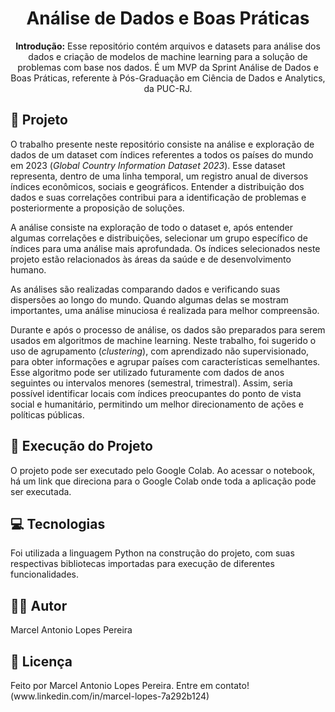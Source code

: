 <!DOCTYPE html>
<html lang="pt-BR">
<head>
    <meta charset="UTF-8">
    <meta name="viewport" content="width=device-width, initial-scale=1.0">
    </head>
<body>

<h1 align="center">Análise de Dados e Boas Práticas</h1>

<p align="center">
  <strong>Introdução:</strong> Esse repositório contém arquivos e datasets para análise dos dados e criação de modelos de machine learning para a solução de problemas com base nos dados. É um MVP da Sprint Análise de Dados e Boas Práticas, referente à Pós-Graduação em Ciência de Dados e Analytics, da PUC-RJ.
</p>

<h2>📖 Projeto</h2>
<p>
    O trabalho presente neste repositório consiste na análise e exploração de dados de um dataset com índices referentes a todos os países do mundo em 2023 (<em>Global Country Information Dataset 2023</em>). Esse dataset representa, dentro de uma linha temporal, um registro anual de diversos índices econômicos, sociais e geográficos. Entender a distribuição dos dados e suas correlações contribui para a identificação de problemas e posteriormente a proposição de soluções.
</p>
<p>
    A análise consiste na exploração de todo o dataset e, após entender algumas correlações e distribuições, selecionar um grupo específico de índices para uma análise mais aprofundada. Os índices selecionados neste projeto estão relacionados às áreas da saúde e de desenvolvimento humano.
</p>
<p>
    As análises são realizadas comparando dados e verificando suas dispersões ao longo do mundo. Quando algumas delas se mostram importantes, uma análise minuciosa é realizada para melhor compreensão.
</p>
<p>
    Durante e após o processo de análise, os dados são preparados para serem usados em algoritmos de machine learning. Neste trabalho, foi sugerido o uso de agrupamento (<em>clustering</em>), com aprendizado não supervisionado, para obter informações e agrupar países com características semelhantes. Esse algoritmo pode ser utilizado futuramente com dados de anos seguintes ou intervalos menores (semestral, trimestral). Assim, seria possível identificar locais com índices preocupantes do ponto de vista social e humanitário, permitindo um melhor direcionamento de ações e políticas públicas.
</p>

<h2>🚀 Execução do Projeto</h2>
<p>
    O projeto pode ser executado pelo Google Colab. Ao acessar o notebook, há um link que direciona para o Google Colab onde toda a aplicação pode ser executada.
</p>

<h2>💻 Tecnologias</h2>
<p>
    Foi utilizada a linguagem Python na construção do projeto, com suas respectivas bibliotecas importadas para execução de diferentes funcionalidades.
</p>

<h2>🧑‍💻 Autor</h2>
<p>
    Marcel Antonio Lopes Pereira
</p>

<h2>📄 Licença</h2>
<p>
    Feito por Marcel Antonio Lopes Pereira. Entre em contato!(www.linkedin.com/in/marcel-lopes-7a292b124)
</p>

</body>
</html>
